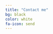 ```yaml
---
title: "Contact me"
bg: black
color: white
fa-icon: send
---
```



<a href="https://www.facebook.com/profile.php?id=100010435631844" class="fa fa-facebook"></a>
<a href="https://www.linkedin.com/in/mahadevan-subramanian-a3b4291a8/" class="fa fa-linkedin"></a>
